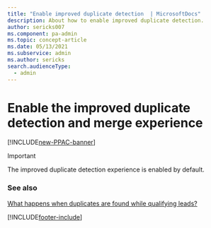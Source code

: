 ```yaml
---
title: "Enable improved duplicate detection  | MicrosoftDocs"
description: About how to enable improved duplicate detection.
author: sericks007
ms.component: pa-admin
ms.topic: concept-article
ms.date: 05/13/2021
ms.subservice: admin
ms.author: sericks
search.audienceType: 
  - admin
---
```


# Enable the improved duplicate detection and merge experience 

[!INCLUDE[new-PPAC-banner](~/includes/new-PPAC-banner.md)]

> [!IMPORTANT]
> The improved duplicate detection experience is enabled by default.

### See also
[What happens when duplicates are found while qualifying leads?](/dynamics365/sales-enterprise/qualify-lead-convert-opportunity-sales#what-happens-when-duplicates-are-found-while-qualifying-leads)



[!INCLUDE[footer-include](../includes/footer-banner.md)]
